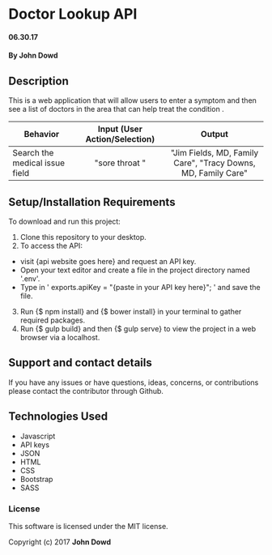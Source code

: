 # Doctor Lookup API

#### 06.30.17

#### **By John Dowd**

## Description

This is a web application that will allow users to enter a symptom and then see a list of doctors in the area that can help treat the condition .

|Behavior| Input (User Action/Selection) |Output|
|---|:---:|:---:|
|Search the medical issue field |"sore throat "|"Jim Fields, MD, Family Care", "Tracy Downs, MD, Family Care" |

## Setup/Installation Requirements

To download and run this project:
1. Clone this repository to your desktop.
2. To access the API:
  * visit {api website goes here} and request an API key.
  * Open your text editor and create a file in the project directory named '.env'.
  * Type in ' exports.apiKey = "{paste in your API key here}"; ' and save the file.
3. Run {$ npm install} and {$ bower install} in your terminal to gather required packages.
4. Run {$ gulp build} and then {$ gulp serve} to view the project in a web browser via a localhost.

## Support and contact details

If you have any issues or have questions, ideas, concerns, or contributions please contact the contributor through Github.

## Technologies Used

* Javascript
* API keys
* JSON
* HTML
* CSS
* Bootstrap
* SASS

### License
This software is licensed under the MIT license.

Copyright (c) 2017 **John Dowd**
